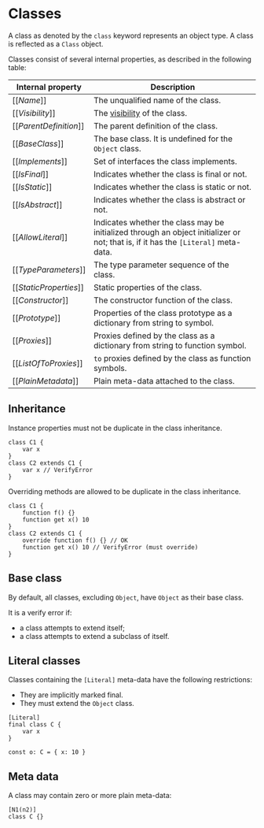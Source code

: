 # Classes

A class as denoted by the `class` keyword represents an object type. A class is reflected as a `Class` object.

Classes consist of several internal properties, as described in the following table:

| Internal property | Description |
| ----------------- | ----------- |
| \[\[*Name*\]\] | The unqualified name of the class. |
| \[\[*Visibility*\]\] | The [visibility](visibility.md) of the class. |
| \[\[*ParentDefinition*\]\] | The parent definition of the class. |
| \[\[*BaseClass*\]\] | The base class. It is undefined for the `Object` class. |
| \[\[*Implements*\]\] | Set of interfaces the class implements. |
| \[\[*IsFinal*\]\] | Indicates whether the class is final or not. |
| \[\[*IsStatic*\]\] | Indicates whether the class is static or not. |
| \[\[*IsAbstract*\]\] | Indicates whether the class is abstract or not. |
| \[\[*AllowLiteral*\]\] | Indicates whether the class may be initialized through an object initializer or not; that is, if it has the `[Literal]` meta-data. |
| \[\[*TypeParameters*\]\] | The type parameter sequence of the class. |
| \[\[*StaticProperties*\]\] | Static properties of the class. |
| \[\[*Constructor*\]\] | The constructor function of the class. |
| \[\[*Prototype*\]\] | Properties of the class prototype as a dictionary from string to symbol. |
| \[\[*Proxies*\]\] | Proxies defined by the class as a dictionary from string to function symbol. |
| \[\[*ListOfToProxies*\]\] | `to` proxies defined by the class as function symbols. |
| \[\[*PlainMetadata*\]\] | Plain meta-data attached to the class. |

## Inheritance

Instance properties must not be duplicate in the class inheritance.

```
class C1 {
    var x
}
class C2 extends C1 {
    var x // VerifyError
}
```

Overriding methods are allowed to be duplicate in the class inheritance.

```
class C1 {
    function f() {}
    function get x() 10
}
class C2 extends C1 {
    override function f() {} // OK
    function get x() 10 // VerifyError (must override)
}
```

## Base class

By default, all classes, excluding `Object`, have `Object` as their base class.

It is a verify error if:

* a class attempts to extend itself;
* a class attempts to extend a subclass of itself.

## Literal classes

Classes containing the `[Literal]` meta-data have the following restrictions:

* They are implicitly marked final.
* They must extend the `Object` class.

```
[Literal]
final class C {
    var x
}

const o: C = { x: 10 }
```

## Meta data

A class may contain zero or more plain meta-data:

```
[N1(n2)]
class C {}
```